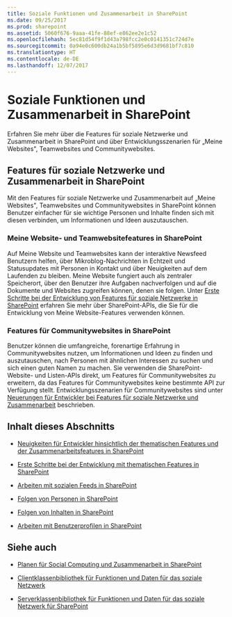 ```yaml
---
title: Soziale Funktionen und Zusammenarbeit in SharePoint
ms.date: 09/25/2017
ms.prod: sharepoint
ms.assetid: 5060f676-9aaa-41fe-88ef-e862ee2e1c52
ms.openlocfilehash: 5ec81d54f9f1d43a798fcc2e0c0141351c724d7e
ms.sourcegitcommit: 0a94e0c600db24a1b5bf5895e6d3d9681bf7c810
ms.translationtype: HT
ms.contentlocale: de-DE
ms.lasthandoff: 12/07/2017
---
```

# <a name="social-and-collaboration-features-in-sharepoint"></a>Soziale Funktionen und Zusammenarbeit in SharePoint
Erfahren Sie mehr über die Features für soziale Netzwerke und Zusammenarbeit in SharePoint und über Entwicklungsszenarien für „Meine Websites", Teamwebsites und Communitywebsites.
## <a name="social-and-collaboration-features-in-sharepoint"></a>Features für soziale Netzwerke und Zusammenarbeit in SharePoint

Mit den Features für soziale Netzwerke und Zusammenarbeit auf „Meine Websites", Teamwebsites und Communitywebsites in SharePoint können Benutzer einfacher für sie wichtige Personen und Inhalte finden sich mit diesen verbinden, um Informationen und Ideen auszutauschen.
  
    
    

### <a name="my-site-and-team-site-features-in-sharepoint"></a>Meine Website- und Teamwebsitefeatures in SharePoint
<a name="bkmk_Social"> </a>

Auf Meine Website und Teamwebsites kann der interaktive Newsfeed Benutzern helfen, über Mikroblog-Nachrichten in Echtzeit und Statusupdates mit Personen in Kontakt und über Neuigkeiten auf dem Laufenden zu bleiben. Meine Website fungiert auch als zentraler Speicherort, über den Benutzer ihre Aufgaben nachverfolgen und auf die Dokumente und Websites zugreifen können, denen sie folgen. Unter [Erste Schritte bei der Entwicklung von Features für soziale Netzwerke in SharePoint](get-started-developing-with-social-features-in-sharepoint.md) erfahren Sie mehr über SharePoint-APIs, die Sie für die Entwicklung von Meine Website-Features verwenden können.
  
    
    

### <a name="community-site-features-in-sharepoint"></a>Features für Communitywebsites in SharePoint
<a name="bkmk_Collab"> </a>

Benutzer können die umfangreiche, forenartige Erfahrung in Communitywebsites nutzen, um Informationen und Ideen zu finden und auszutauschen, nach Personen mit ähnlichen Interessen zu suchen und sich einen guten Namen zu machen. Sie verwenden die SharePoint-Website- und Listen-APIs direkt, um Features für Communitywebsites zu erweitern, da das Features für Communitywebsites keine bestimmte API zur Verfügung stellt. Entwicklungsszenarien für Communitywebsites sind unter  [Neuerungen für Entwickler bei Features für soziale Netzwerke und Zusammenarbeit](what-s-new-for-developers-in-social-and-collaboration-features-in-sharepoint-201.md#bkmk_Collab) beschrieben.
  
    
    

## <a name="in-this-section"></a>Inhalt dieses Abschnitts
<a name="bkmk_InThisSection"> </a>


-  [Neuigkeiten für Entwickler hinsichtlich der thematischen Features und der Zusammenarbeitsfeatures in SharePoint](what-s-new-for-developers-in-social-and-collaboration-features-in-sharepoint-201.md)
    
  
-  [Erste Schritte bei der Entwicklung mit thematischen Features in SharePoint](get-started-developing-with-social-features-in-sharepoint.md)
    
  
-  [Arbeiten mit sozialen Feeds in SharePoint](work-with-social-feeds-in-sharepoint.md)
    
  
-  [Folgen von Personen in SharePoint](follow-people-in-sharepoint.md)
    
  
-  [Folgen von Inhalten in SharePoint](follow-content-in-sharepoint.md)
    
  
-  [Arbeiten mit Benutzerprofilen in SharePoint](work-with-user-profiles-in-sharepoint.md)
    
  

## <a name="see-also"></a>Siehe auch
<a name="bk_addresources"> </a>


-  [Planen für Social Computing und Zusammenarbeit in SharePoint](http://technet.microsoft.com/de-DE/library/ee662531%28v=office.15%29)
    
  
-  [Clientklassenbibliothek für Funktionen und Daten für das soziale Netzwerk](http://msdn.microsoft.com/library/9cc3f70c-78ac-4d2d-b46e-77522ee5d937%28Office.15%29.aspx)
    
  
-  [Serverklassenbibliothek für Funktionen und Daten für das soziale Netzwerk für SharePoint](http://msdn.microsoft.com/library/87c5118c-ac0e-4bd9-a75f-7452a9eb0e41%28Office.15%29.aspx)
    
  

  
    
    

